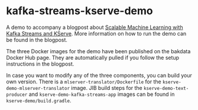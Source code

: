 # kafka-streams-kserve-demo

A demo to accompany a blogpost about [Scalable Machine Learning with Kafka Streams and KServe](https://medium.com/bakdata/xyz). More information on how to run the demo can be found in the blogpost.

The three Docker images for the demo have been published on the bakdata Docker Hub page. They are automatically pulled if you follow the setup instructions in the blogpost.

In case you want to modify any of the three components, you can build your own version. There is a `mlserver-translator/Dockerfile` for the `kserve-demo-mlserver-translator` image. JIB build steps for the `kserve-demo-text-producer` and `kserve-demo-kafka-streams-app` images can be found in `kserve-demo/build.gradle`.

